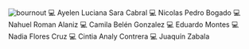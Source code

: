 ![bournout](https://media1.giphy.com/media/qgQUggAC3Pfv687qPC/giphy.gif?cid=ecf05e478cgsjhz6argalx43b40lwnst1qy28njtgel71ni1&rid=giphy.gif&ct=g)
:computer: 
Ayelen Luciana Sara Cabral 
:computer:
Nicolas Pedro Bogado
:computer: 
Nahuel Roman Alaniz
:computer: 
Camila Belén Gonzalez
:computer:
Eduardo Montes
:computer:
Nadia Flores Cruz
:computer: 
Cintia Analy Contrera
:computer:
Juaquín Zabala


